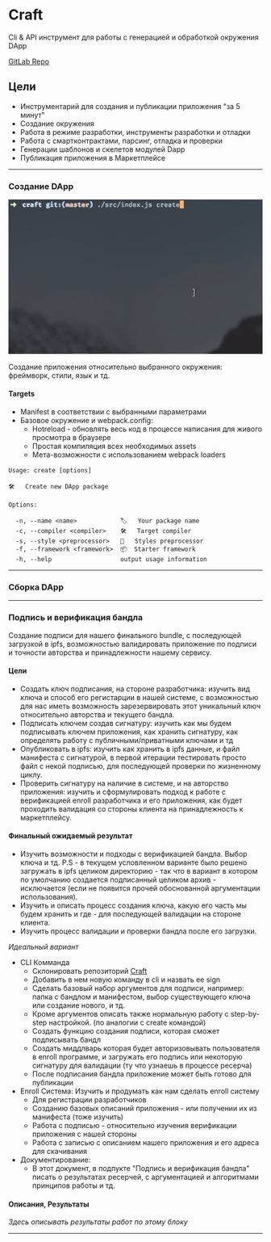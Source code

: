 # Craft
Cli & API инструмент для работы с генерацией и обработкой окружения DApp

[GitLab Repo](https://git.kryptonhub.com/tapok_satan/craft)

## Цели
- Инструментарий для создания и публикации приложения "за 5 минут"
- Создание окружения
- Работа в режиме разработки, инструменты разработки и отладки
- Работа с смартконтрактами, парсинг, отладка и проверки
- Генерации шаблонов и скелетов модулей Dapp
- Публикация приложения в Маркетплейсе

__________________________________________________________________

### Создание DApp
<p align="center">
    <img src="create.gif" /> 
</p>

Создание приложения относительно выбранного окружения: фреймворк, стили, язык и тд.

#### Targets
- Manifest в соответствии с выбранными параметрами
- Базовое окружение и webpack.config:
    - Hotreload - обновлять весь код в процессе написания для живого просмотра в браузере
    - Простая компиляция всех необходимых assets
    - Мета-возможности с использованием webpack loaders

```
Usage: create [options]

🛠   Create new DApp package

Options:

  -n, --name <name>            🏷   Your package name
  -c, --compiler <compiler>    🛠   Target compiler
  -s, --style <preprocessor>   💈   Styles preprocessor
  -f, --framework <framework>  📦  Starter framework
  -h, --help                   output usage information
```
__________________________________________________________________

### Сборка DApp


__________________________________________________________________

### Подпись и верификация бандла
Создание подписи для нашего финального bundle, с последующей загрузкой в ipfs,  возможностью валидировать приложение по подписи и точности авторства и принадлежности нашему сервису. 

#### Цели
- Создать ключ подписания, на стороне разработчика: изучить вид ключа и способ его регистарции в нашей системе, с возможностью для нас иметь возможность зарезервировать этот уникальный ключ относительно авторства и текущего бандла.
- Подписать ключем создав сигнатуру: изучить как мы будем подписывать ключем приложения, как хранить сигнатуру, как определять работу с публичными/приватными ключами и тд
- Опубликовать в ipfs: изучить как хранить в ipfs данные, и файл манифеста с сигнатурой, в первой итерации тестировать просто файл с некой подписью, для последующей проверки по жизненному циклу.
- Проверить сигнатуру на наличие в системе, и на авторство приложения: изучить и сформулировать подход к работе с верификацией enroll разработчика и его приложения, как будет проходить валидация со стороны клиента на принадлежность к маркетплейсу.

#### Финальный ожидаемый результат
- Изучить возможности и подходы с верификацией бандла. Выбор ключа и тд. P.S - в текущем условленном варианте было решено загружать в ipfs целиком директорию - так что в вариант в котором по умолчанию создается подписанный целиком архив - исключается (если не появится прочей обоснованной аргументации использования).
- Изучить и описать процесс создания ключа, какую его часть мы будем хранить и где - для последующей валидации на стороне клиента.
- Изучить процесс валидации и проверки бандла после его загрузки.

*Идеальный вариант*
- CLI Комманда
    - Склонировать репозиторий [Craft](https://git.kryptonhub.com/tapok_satan/craft)
    - Добавить в нем новую команду в cli и назвать ее sign
    - Сделать базовый набор аргументов для подписи, например: папка с бандлом и манифестом, выбор существующего ключа или создание нового, и тд.
    - Кроме аргументов описать также нормальную работу с step-by-step настройкой. (по аналогии с create командой)
    - Создать функцию создания подписи, которая сможет подписывать бандл
    - Создать миддлварь которая будет авторизовывать пользователя в enroll программе, и загружать его подпись или некоторую сигнатуру для валидации (ту что узнаешь в   процессе ресерча)
    - После подписания бандла приложение может быть готово для публикации
- Enroll Система: Изучить и продумать как нам сделать enroll систему
    - Для регистрации разработчиков
    - Созданию базовых описаний приложения - или получении их из манифеста (тоже изучить)
    - Работа с подписью - относительно изучения верификации приложения с нашей стороны
    - Работа с записью с описанием нашего приложения и его адреса для скачивания
- Документирование:
    - В этот документ, в подпукте "Подпись и верификация бандла" писать о результатах ресерчей, с аргументацией и алгоритмами принципов работы и тд.


#### Описания, Результаты
*Здесь описывать результаты работ по этому блоку*
__________________________________________________________________
